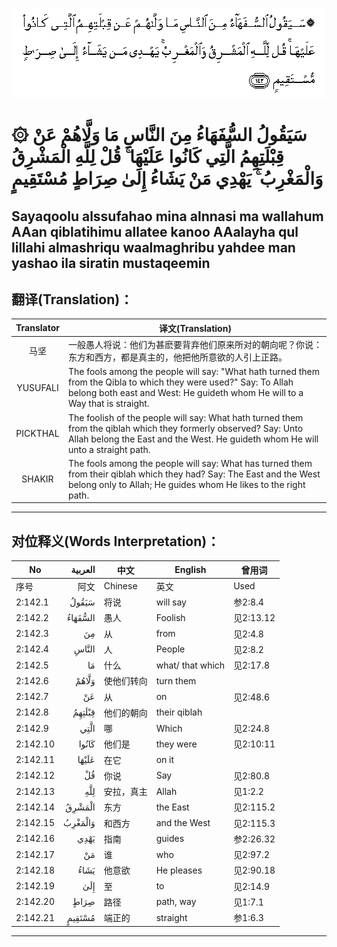 ![002:142](images/002_142.gif)

#   ۞ سَيَقُولُ السُّفَهَاءُ مِنَ النَّاسِ مَا وَلَّاهُمْ عَنْ قِبْلَتِهِمُ الَّتِي كَانُوا عَلَيْهَا ۚ قُلْ لِلَّهِ الْمَشْرِقُ وَالْمَغْرِبُ ۚ يَهْدِي مَنْ يَشَاءُ إِلَىٰ صِرَاطٍ مُسْتَقِيمٍ 

## Sayaqoolu alssufahao mina alnnasi ma wallahum AAan qiblatihimu allatee kanoo AAalayha qul lillahi almashriqu waalmaghribu yahdee man yashao ila siratin mustaqeemin

## 翻译(Translation)：

| Translator | 译文(Translation)                                            |
|:----------:| ------------------------------------------------------------ |
| 马坚       | 一般愚人将说：他们为甚麽要背弃他们原来所对的朝向呢？你说：东方和西方，都是真主的，他把他所意欲的人引上正路。 |
| YUSUFALI   | The fools among the people will say: "What hath turned them from the Qibla to which they were used?" Say: To Allah belong both east and West: He guideth whom He will to a Way that is straight. |
| PICKTHAL   | The foolish of the people will say: What hath turned them from the qiblah which they formerly observed? Say: Unto Allah belong the East and the West. He guideth whom He will unto a straight path. |
| SHAKIR     | The fools among the people will say: What has turned them from their qiblah which they had? Say: The East and the West belong only to Allah; He guides whom He likes to the right path. |

---

## 对位释义(Words Interpretation)：

| No       | العربية | 中文       | English          | 曾用词    |
| -------- | ------: | ---------- | ---------------- | --------- |
| 序号     |    阿文 | Chinese    | 英文             | Used      |
| 2:142.1  |   سَيَقُولُ | 将说       | will say         | 参2:8.4   |
| 2:142.2  | السُّفَهَاءُ | 愚人       | Foolish          | 见2:13.12 |
| 2:142.3  |      مِنَ | 从         | from             | 见2:4.8   |
| 2:142.4  |   النَّاسِ | 人         | People           | 见2:8.2   |
| 2:142.5  |      مَا | 什么       | what/ that which | 见2:17.8  |
| 2:142.6  |   وَلَّاهُمْ | 使他们转向 | turn them        |           |
| 2:142.7  |      عَنْ | 从         | on               | 见2:48.6  |
| 2:142.8  |  قِبْلَتِهِمُ | 他们的朝向 | their qiblah     |           |
| 2:142.9  |    الَّتِي | 哪         | Which            | 见2:24.8  |
| 2:142.10 |   كَانُوا | 他们是     | they were        | 见2:10:11 |
| 2:142.11 |   عَلَيْهَا | 在它       | on it            |           |
| 2:142.12 |      قُلْ | 你说       | Say              | 见2:80.8  |
| 2:142.13 |     لِلَّهِ | 安拉，真主 | Allah            | 见1:2.2   |
| 2:142.14 |  الْمَشْرِقُ | 东方       | the East         | 见2:115.2 |
| 2:142.15 | وَالْمَغْرِبُ | 和西方     | and the West     | 见2:115.3 |
| 2:142.16 |    يَهْدِي | 指南       | guides           | 参2:26.32 |
| 2:142.17 |      مَنْ | 谁         | who              | 见2:97.2  |
| 2:142.18 |    يَشَاءُ | 他意欲     | He pleases       | 见2:90.18 |
| 2:142.19 |     إِلَىٰ | 至         | to               | 见2:14.9  |
| 2:142.20 |    صِرَاطٍ | 路径       | path, way        | 见1:7.1   |
| 2:142.21 |  مُسْتَقِيمٍ | 端正的     | straight         | 参1:6.3   |

---
